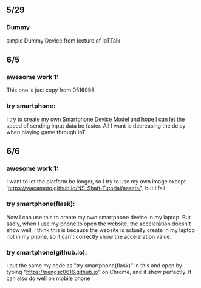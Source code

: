## 5/29

### Dummy
simple Dummy Device from lecture of IoTTalk


## 6/5

### awesome work 1:

This one is just copy from 0516098

### try smartphone:
I try to create my own Smartphone Device Model and hope I can let the speed of sending input data be faster.
All I want is decreasing the delay when playing game through IoT.


## 6/6

### awesome work 1:

I want to let the platform be longer, so I try to use my own image except 'https://wacamoto.github.io/NS-Shaft-Tutorial/assets/', but I fail

### try smartphone(flask):

Now I can use this to create my own smartphone device in my laptop.
But sadly, when I use my phone to open the website, the acceleration doesn't show well, I think this is because the website is actually create in my laptop not in my phone, so it can't correctly show the acceleration value.

### try smartphone(github.io):

I put the same my code as "try smartphone(flask)" in this and open by typing "https://pengsc0616.github.io" on Chrome, and it show perfectly. 
It can also do well on mobile phone 

